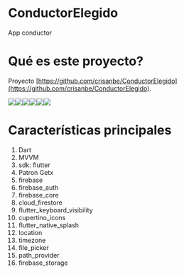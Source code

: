 # ConductorElegido
App conductor
# Qué es este proyecto?
Proyecto
[https://github.com/crisanbe/ConductorElegido](https://github.com/crisanbe/ConductorElegido).

![](https://i.imgur.com/NUwWxYnl.png)![](https://i.imgur.com/SoT8WZJl.png)![](https://i.imgur.com/IkuUmwTl.png)![](https://i.imgur.com/cCEd6m9l.png)![](https://i.imgur.com/DXlkmGCl.png)![](https://i.imgur.com/CZwAyVil.png)

# Características principales
1. Dart
2. MVVM
3. sdk: flutter
4. Patron Getx
5. firebase
6. firebase_auth
7. firebase_core
8. cloud_firestore
9. flutter_keyboard_visibility
10. cupertino_icons
11. flutter_native_splash
12. location
13. timezone
14. file_picker
15. path_provider
16. firebase_storage

